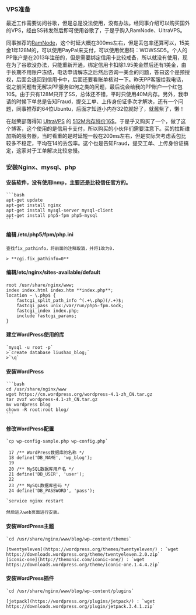 ### VPS准备

最近工作需要访问谷歌，但是总是没法使用，没有办法。经同事介绍可以购买国外的VPS，经由SS转发然后即可使用谷歌了，于是乎购入RamNode、UltraVPS。

同事推荐的[RamNode](http://ramnode.com/)，这个时延大概在300ms左右，但是丢包率还算可以，15美金1年128M的，可以使用PayPal来支付，可以使用优惠码：WOWSSD5。个人的PP账户是在2013年注册的，但是需要绑定信用卡比较戒备，所以就没有使用，现在为了谷歌没办法，只能重新开通，绑定信用卡扣除1.95美金然后还有1美金，由于长期不用账户冻结，电话申请解冻之后然后咨询一美金的问题，答曰这个是预授权，后面会退回到信用卡中，后面还要看账单核对一下。昨天PP客服给我电话，说之前问题有无解决PP服务如何之类的问题，最后说会给我的PP账户一个红包10$。由于只有128M只开了SS，总体还不错，平时只使用40M内存。另外，我申请的时候下单总是告知Fraud，提交工单、上传身份证多次才解决，还有一个问题，同事推荐的64位Ubuntu，后面才知道小内存32位就好了，就酱紫了，懒！

在赵荣部落得知 [UltraVPS](http://ultravps.com) 的 [512M内存特价16$](http://www.zrblog.net/13754.html)。于是乎又购买了一个，做了这个博客，这个使用的是信用卡支付，所以购买的小伙伴们需要注意下。买的拉斯维加斯的服务器，当时看重的是时延短一般在200ms左右，但是实际欠考虑丢包比较多不稳定，平均在14的丢包率。这个也是告知Fraud，提交工单、上传身份证搞定，这家对于工单解决比较怠慢。 

### 安装Nginx、mysql、php

#### 安装软件，没有使用lnmp，主要还是比较信任官方的。

	```bash
    apt-get update  
    apt-get install nginx  
    apt-get install mysql-server mysql-client    
    apt-get install php5-fpm php5-mysql  
	```

#### 编辑 /etc/php5/fpm/php.ini

    查找fix_pathinfo，将前面的注释取消，并将1改为0.

    > **cgi.fix_pathinfo=0**

#### 编辑/etc/nginx/sites-available/default

	root /usr/share/nginx/www;  
	index index.html index.htm **index.php**;  
	location ~ \.php$ {  
       	fastcgi_split_path_info ^(.+\.php)(/.+)$;  
       	fastcgi_pass unix:/var/run/php5-fpm.sock;  
       	fastcgi_index index.php;  
		include fastcgi_params;  
	}

#### 建立WordPress使用的库

    `mysql -u root -p`
	>`create database liushao_blog;`  
	>`\q`

#### 安装WordPress

	```bash
    cd /usr/share/nginx/www  
    wget https://cn.wordpress.org/wordpress-4.1-zh_CN.tar.gz  
    tar zvxf wordpress-4.1-zh_CN.tar.gz  
    mv wordpress blog  
    chown -R root:root blog/  
    ```

#### 修改WordPress配置

	`cp wp-config-sample.php wp-config.php`	

     17 /** WordPress数据库的名称 */
     18 define('DB_NAME', 'wp_blog');
     19 
     20 /** MySQL数据库用户名 */
     21 define('DB_USER', 'user');
     22 
     23 /** MySQL数据库密码 */
     24 define('DB_PASSWORD', 'pass');

	`service nginx restart

	然后进入web页面进行安装。


#### 安装WordPress主题

	`cd /usr/share/nginx/www/blog/wp-content/themes` 

	[twentyeleven](https://wordpress.org/themes/twentyeleven/) : `wget https://downloads.wordpress.org/theme/twentyeleven.2.0.zip`
	[iconic-one](http://themonic.com/iconic-one/) : `wget https://downloads.wordpress.org/theme/iconic-one.1.4.4.zip`

#### 安装WordPress插件
	
	`cd /usr/share/nginx/www/blog/wp-content/plugins`
	
	[jetpack](https://wordpress.org/plugins/jetpack/) : `wget https://downloads.wordpress.org/plugin/jetpack.3.4.1.zip`  

    

 